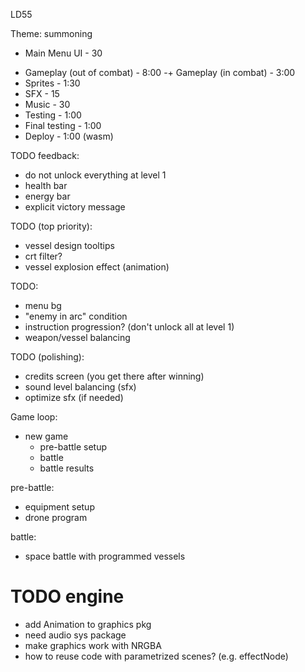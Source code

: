 LD55

Theme: summoning

+ Main Menu UI - 30
- Gameplay (out of combat) - 8:00
-+ Gameplay (in combat) - 3:00
- Sprites - 1:30
- SFX - 15
- Music - 30
- Testing - 1:00
- Final testing - 1:00
- Deploy - 1:00 (wasm)

TODO feedback:

* do not unlock everything at level 1
* health bar
* energy bar
* explicit victory message

TODO (top priority):

* vessel design tooltips
* crt filter?
* vessel explosion effect (animation)

TODO:

* menu bg
* "enemy in arc" condition
* instruction progression? (don't unlock all at level 1)
* weapon/vessel balancing

TODO (polishing):

* credits screen (you get there after winning)
* sound level balancing (sfx)
* optimize sfx (if needed)

Game loop:

* new game
  * pre-battle setup
  * battle
  * battle results

pre-battle:
- equipment setup
- drone program

battle:
- space battle with programmed vessels

# TODO engine

* add Animation to graphics pkg
* need audio sys package
* make graphics work with NRGBA
* how to reuse code with parametrized scenes? (e.g. effectNode)